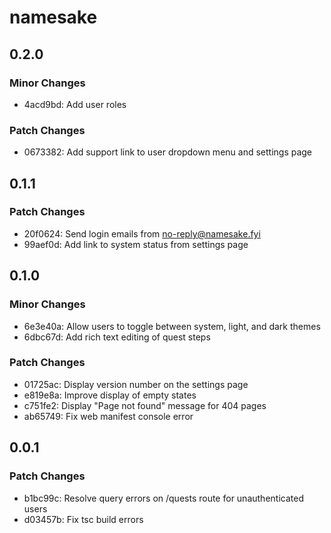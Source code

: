 # namesake

## 0.2.0

### Minor Changes

- 4acd9bd: Add user roles

### Patch Changes

- 0673382: Add support link to user dropdown menu and settings page

## 0.1.1

### Patch Changes

- 20f0624: Send login emails from no-reply@namesake.fyi
- 99aef0d: Add link to system status from settings page

## 0.1.0

### Minor Changes

- 6e3e40a: Allow users to toggle between system, light, and dark themes
- 6dbc67d: Add rich text editing of quest steps

### Patch Changes

- 01725ac: Display version number on the settings page
- e819e8a: Improve display of empty states
- c751fe2: Display "Page not found" message for 404 pages
- ab65749: Fix web manifest console error

## 0.0.1

### Patch Changes

- b1bc99c: Resolve query errors on /quests route for unauthenticated users
- d03457b: Fix tsc build errors
